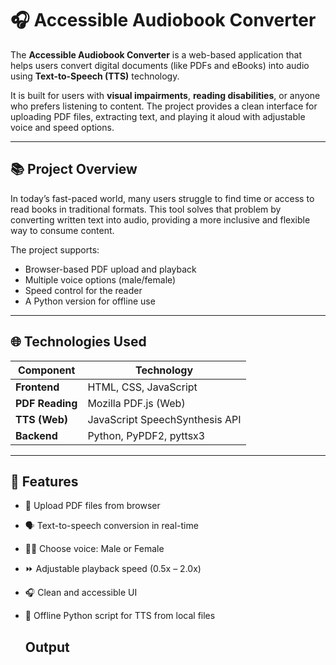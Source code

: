 # 🎧 Accessible Audiobook Converter

The **Accessible Audiobook Converter** is a web-based application that helps users convert digital documents (like PDFs and eBooks) into audio using **Text-to-Speech (TTS)** technology.

It is built for users with **visual impairments**, **reading disabilities**, or anyone who prefers listening to content. The project provides a clean interface for uploading PDF files, extracting text, and playing it aloud with adjustable voice and speed options.

---

## 📚 Project Overview

In today’s fast-paced world, many users struggle to find time or access to read books in traditional formats. This tool solves that problem by converting written text into audio, providing a more inclusive and flexible way to consume content.

The project supports:
- Browser-based PDF upload and playback
- Multiple voice options (male/female)
- Speed control for the reader
- A Python version for offline use

---

## 🌐 Technologies Used

| Component       | Technology                |
|----------------|----------------------------|
| **Frontend**    | HTML, CSS, JavaScript     |
| **PDF Reading** | Mozilla PDF.js (Web)      |
| **TTS (Web)**   | JavaScript SpeechSynthesis API |
| **Backend**     | Python, PyPDF2, pyttsx3   |

---

## 🚀 Features

- 📂 Upload PDF files from browser
- 🗣️ Text-to-speech conversion in real-time
- 🧑‍🔧 Choose voice: Male or Female
- ⏩ Adjustable playback speed (0.5x – 2.0x)
- 🎧 Clean and accessible UI
- 🐍 Offline Python script for TTS from local files

  ## Output
